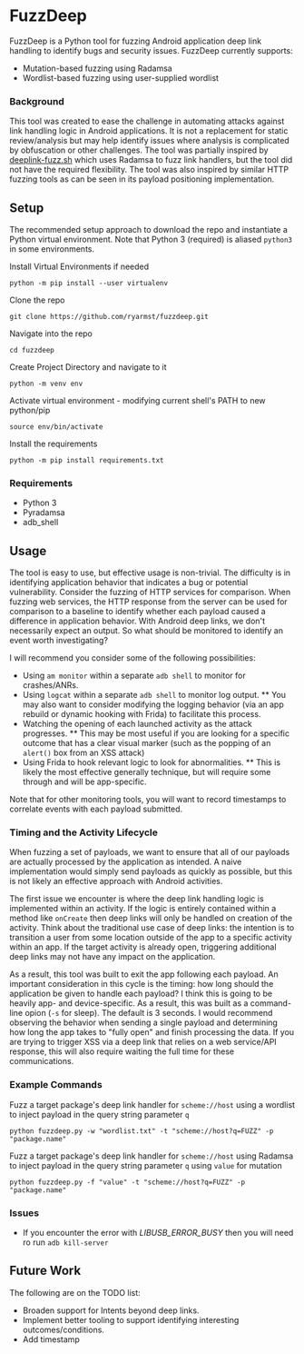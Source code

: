 # FuzzDeep

FuzzDeep is a Python tool for fuzzing Android application deep link handling to identify bugs and security issues. FuzzDeep currently supports:
* Mutation-based fuzzing using Radamsa
* Wordlist-based fuzzing using user-supplied wordlist

### Background

This tool was created to ease the challenge in automating attacks against link handling logic in Android applications. It is not a replacement for static review/analysis but may help identify issues where analysis is complicated by obfuscation or other challenges. The tool was partially inspired by [deeplink-fuzz.sh](https://github.com/B3nac/deeplink-fuzz.sh) which uses Radamsa to fuzz link handlers, but the tool did not have the required flexibility. The tool was also inspired by similar HTTP fuzzing tools as can be seen in its payload positioning implementation.

## Setup

The recommended setup approach to download the repo and instantiate a Python virtual environment. Note that Python 3 (required) is aliased `python3` in some environments. 

Install Virtual Environments if needed
```
python -m pip install --user virtualenv
```

Clone the repo 
```
git clone https://github.com/ryarmst/fuzzdeep.git
```

Navigate into the repo
```
cd fuzzdeep
```
Create Project Directory and navigate to it
```
python -m venv env
```

Activate virtual environment - modifying current shell's PATH to new python/pip
```
source env/bin/activate
```

Install the requirements
```
python -m pip install requirements.txt
```

### Requirements
* Python 3
* Pyradamsa
* adb_shell

## Usage

The tool is easy to use, but effective usage is non-trivial. The difficulty is in identifying application behavior that indicates a bug or potential vulnerability. Consider the fuzzing of HTTP services for comparison. When fuzzing web services, the HTTP response from the server can be used for comparison to a baseline to identify whether each payload caused a difference in application behavior. With Android deep links, we don't necessarily expect an output. So what should be monitored to identify an event worth investigating? 

I will recommend you consider some of the following possibilities:
* Using `am monitor` within a separate `adb shell` to monitor for crashes/ANRs.
* Using `logcat` within a separate `adb shell` to monitor log output.
** You may also want to consider modifying the logging behavior (via an app rebuild or dynamic hooking with Frida) to facilitate this process.
* Watching the opening of each launched activity as the attack progresses.
** This may be most useful if you are looking for a specific outcome that has a clear visual marker (such as the popping of an `alert()` box from an XSS attack)
* Using Frida to hook relevant logic to look for abnormalities.
** This is likely the most effective generally technique, but will require some through and will be app-specific. 

Note that for other monitoring tools, you will want to record timestamps to correlate events with each payload submitted.

### Timing and the Activity Lifecycle

When fuzzing a set of payloads, we want to ensure that all of our payloads are actually processed by the application as intended. A naive implementation would simply send payloads as quickly as possible, but this is not likely an effective approach with Android activities. 

The first issue we encounter is where the deep link handling logic is implemented within an activity. If the logic is entirely contained within a method like `onCreate` then deep links will only be handled on creation of the activity. Think about the traditional use case of deep links: the intention is to transition a user from some location outside of the app to a specific activity within an app. If the target activity is already open, triggering additional deep links may not have any impact on the application.

As a result, this tool was built to exit the app following each payload. An important consideration in this cycle is the timing: how long should the application be given to handle each payload? I think this is going to be heavily app- and device-specific. As a result, this was built as a command-line opion (`-s` for sleep). The default is 3 seconds. I would recommend observing the behavior when sending a single payload and determining how long the app takes to "fully open" and finish processing the data. If you are trying to trigger XSS via a deep link that relies on a web service/API response, this will also require waiting the full time for these communications. 

### Example Commands

Fuzz a target package's deep link handler for `scheme://host` using a wordlist to inject payload in the query string parameter `q`
```
python fuzzdeep.py -w "wordlist.txt" -t "scheme://host?q=FUZZ" -p "package.name"
```

Fuzz a target package's deep link handler for `scheme://host` using Radamsa to inject payload in the query string parameter `q` using `value` for mutation
```
python fuzzdeep.py -f "value" -t "scheme://host?q=FUZZ" -p "package.name"
```

### Issues
* If you encounter the error with *LIBUSB_ERROR_BUSY* then you will need ro run `adb kill-server`

## Future Work
The following are on the TODO list:
* Broaden support for Intents beyond deep links.
* Implement better tooling to support identifying interesting outcomes/conditions.
* Add timestamp


